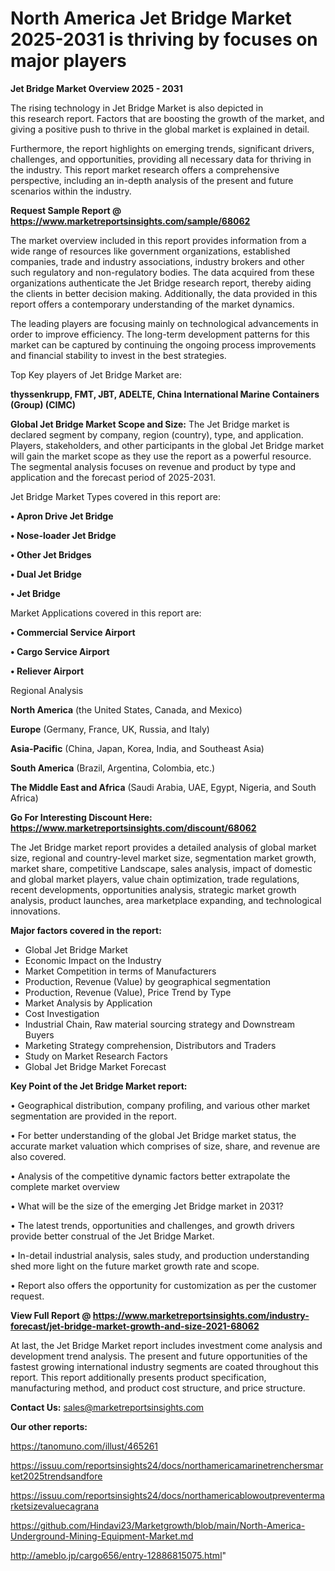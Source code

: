 # North America Jet Bridge Market 2025-2031 is thriving by focuses on major players

<Strong> Jet Bridge Market Overview 2025 - 2031</strong>

The rising technology in Jet Bridge Market is also depicted in this research report. Factors that are boosting the growth of the market, and giving a positive push to thrive in the global market is explained in detail.

Furthermore, the report highlights on emerging trends, significant drivers, challenges, and opportunities, providing all necessary data for thriving in the industry. This report market research offers a comprehensive perspective, including an in-depth analysis of the present and future scenarios within the industry.

<strong>Request Sample Report @ <a href=https://www.marketreportsinsights.com/sample/68062>https://www.marketreportsinsights.com/sample/68062</a></strong>

The market overview included in this report provides information from a wide range of resources like government organizations, established companies, trade and industry associations, industry brokers and other such regulatory and non-regulatory bodies. The data acquired from these organizations authenticate the Jet Bridge research report, thereby aiding the clients in better decision making. Additionally, the data provided in this report offers a contemporary understanding of the market dynamics.

The leading players are focusing mainly on technological advancements in order to improve efficiency. The long-term development patterns for this market can be captured by continuing the ongoing process improvements and financial stability to invest in the best strategies.

Top Key players of Jet Bridge Market are:

<strong>thyssenkrupp, FMT, JBT, ADELTE, China International Marine Containers (Group) (CIMC)</strong>

<strong><b>Global Jet Bridge Market Scope and Size:</b></strong>
The Jet Bridge market is declared segment by company, region (country), type, and application. Players, stakeholders, and other participants in the global Jet Bridge market will gain the market scope as they use the report as a powerful resource. The segmental analysis focuses on revenue and product by type and application and the forecast period of 2025-2031.

Jet Bridge Market Types covered in this report are:

<strong>• Apron Drive Jet Bridge

• Nose-loader Jet Bridge

• Other Jet Bridges

• Dual Jet Bridge

• Jet Bridge</strong>

Market Applications covered in this report are:

<strong>• Commercial Service Airport

• Cargo Service Airport

• Reliever Airport</strong> 

Regional Analysis

<strong>North America</strong> (the United States, Canada, and Mexico)

<strong>Europe</strong> (Germany, France, UK, Russia, and Italy)

<strong>Asia-Pacific</strong> (China, Japan, Korea, India, and Southeast Asia)

<strong>South America</strong> (Brazil, Argentina, Colombia, etc.)

<strong>The Middle East and Africa</strong> (Saudi Arabia, UAE, Egypt, Nigeria, and South Africa)

<strong>Go For Interesting Discount Here: <a href=https://www.marketreportsinsights.com/discount/68062>https://www.marketreportsinsights.com/discount/68062</a></strong>

The Jet Bridge market report provides a detailed analysis of global market size, regional and country-level market size, segmentation market growth, market share, competitive Landscape, sales analysis, impact of domestic and global market players, value chain optimization, trade regulations, recent developments, opportunities analysis, strategic market growth analysis, product launches, area marketplace expanding, and technological innovations.

<strong><b>Major factors covered in the report:</b></strong>
<ul>
  <li>Global Jet Bridge Market </li>
  <li>Economic Impact on the Industry</li>
  <li>Market Competition in terms of Manufacturers</li>
  <li>Production, Revenue (Value) by geographical segmentation</li>
  <li>Production, Revenue (Value), Price Trend by Type</li>
  <li>Market Analysis by Application</li>
  <li>Cost Investigation</li>
  <li>Industrial Chain, Raw material sourcing strategy and Downstream Buyers</li>
  <li>Marketing Strategy comprehension, Distributors and Traders</li>
  <li>Study on Market Research Factors</li>
  <li>Global Jet Bridge Market Forecast</li>
</ul>

<strong><b>Key Point of the Jet Bridge Market report:</b></strong>

• Geographical distribution, company profiling, and various other market segmentation are provided in the report.

• For better understanding of the global Jet Bridge market status, the accurate market valuation which comprises of size, share, and revenue are also covered.

• Analysis of the competitive dynamic factors better extrapolate the complete market overview

• What will be the size of the emerging Jet Bridge market in 2031?

• The latest trends, opportunities and challenges, and growth drivers provide better construal of the Jet Bridge Market.

• In-detail industrial analysis, sales study, and production understanding shed more light on the future market growth rate and scope.

• Report also offers the opportunity for customization as per the customer request.

<strong><b>View Full Report @ <a href=https://www.marketreportsinsights.com/industry-forecast/jet-bridge-market-growth-and-size-2021-68062>https://www.marketreportsinsights.com/industry-forecast/jet-bridge-market-growth-and-size-2021-68062</a></b></strong>


At last, the Jet Bridge Market report includes investment come analysis and development trend analysis. The present and future opportunities of the fastest growing international industry segments are coated throughout this report. This report additionally presents product specification, manufacturing method, and product cost structure, and price structure.

<strong>Contact Us:</strong>
sales@marketreportsinsights.com

<strong>Our other reports:</strong>

<a href=https://tanomuno.com/illust/465261>https://tanomuno.com/illust/465261</a>

<a href=https://issuu.com/reportsinsights24/docs/northamericamarinetrenchersmarket2025trendsandfore>https://issuu.com/reportsinsights24/docs/northamericamarinetrenchersmarket2025trendsandfore</a>

<a href=https://issuu.com/reportsinsights24/docs/northamericablowoutpreventermarketsizevaluecagrana>https://issuu.com/reportsinsights24/docs/northamericablowoutpreventermarketsizevaluecagrana</a>

<a href=https://github.com/Hindavi23/Marketgrowth/blob/main/North-America-Underground-Mining-Equipment-Market.md>https://github.com/Hindavi23/Marketgrowth/blob/main/North-America-Underground-Mining-Equipment-Market.md</a>

<a href=http://ameblo.jp/cargo656/entry-12886815075.html>http://ameblo.jp/cargo656/entry-12886815075.html</a>"
